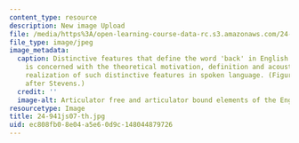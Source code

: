 ```yaml
---
content_type: resource
description: New image Upload
file: /media/https%3A/open-learning-course-data-rc.s3.amazonaws.com/24-941j-the-lexicon-and-its-features-spring-2007/ec808fb08e04a5e60d9c148044879726_24-941js07-th.jpg
file_type: image/jpeg
image_metadata:
  caption: Distinctive features that define the word 'back' in English. This course
    is concerned with the theoretical motivation, definition and acoustic/articulatory
    realization of such distinctive features in spoken language. (Figure by MIT OpenCourseWare,
    after Stevens.)
  credit: ''
  image-alt: Articulator free and articulator bound elements of the English word 'back.'
resourcetype: Image
title: 24-941js07-th.jpg
uid: ec808fb0-8e04-a5e6-0d9c-148044879726
---
```

